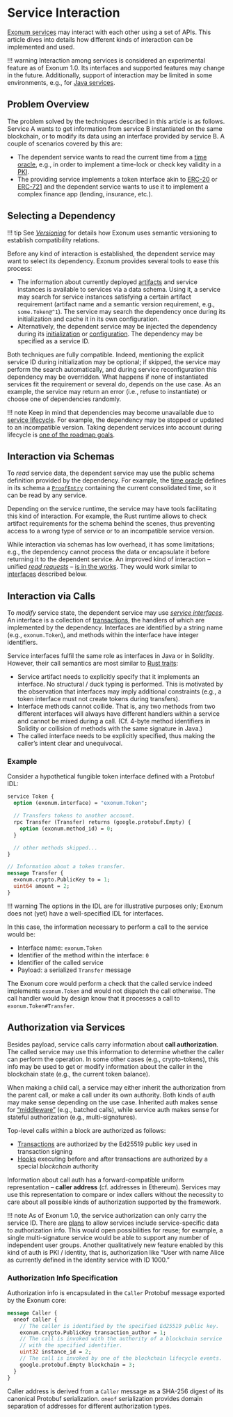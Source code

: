 # Service Interaction

[Exonum services](../architecture/services.md) may interact
with each other using a set of APIs. This article dives
into details how different kinds of interaction can be implemented
and used.

!!! warning
    Interaction among services is considered an experimental feature
    as of Exonum 1.0. Its interfaces and supported features may change
    in the future.
    Additionally, support of interaction may be limited in some environments,
    e.g., for [Java services](../glossary.md#java-service).

## Problem Overview

The problem solved by the techniques described in this article
is as follows. Service A wants to get information from service B
instantiated on the same blockchain, or to modify its data using
an interface provided by service B. A couple of scenarios covered
by this are:

- The dependent service wants to read the current time from
  a [time oracle](time.md), e.g., in order to implement a time-lock
  or check key validity in a [PKI].
- The providing service implements a token interface akin to [ERC-20]
  or [ERC-721] and the dependent service wants to use it to implement
  a complex finance app (lending, insurance, etc.).

## Selecting a Dependency

!!! tip
    See [*Versioning*](versioning.md) for details how Exonum uses
    semantic versioning to establish compatibility relations.

Before any kind of interaction is established, the dependent service
may want to select its dependency. Exonum provides several tools to
ease this process:

- The information about currently deployed [artifacts](../glossary.md#artifact)
  and service instances is available to services via a data schema.
  Using it, a service may search for service instances satisfying
  a certain artifact requirement (artifact name and a semantic version requirement,
  e.g., `some.Token@^1`). The service may search the dependency once
  during its initialization and cache it in its own configuration.
- Alternatively, the dependent service may be injected the dependency
  during its [initialization](../architecture/services.md#hooks) or
  [configuration](supervisor.md#service-configuration). The dependency
  may be specified as a service ID.
  
Both techniques are fully compatible. Indeed, mentioning
the explicit service ID during initialization may be optional;
if skipped, the service may perform the search automatically,
and during service reconfiguration this dependency may be overridden.
What happens if none of instantiated services fit the requirement
or several do, depends on the use case. As an example, the service
may return an error (i.e., refuse to instantiate) or choose one of
dependencies randomly.

!!! note
    Keep in mind that dependencies may become unavailable due
    to [service lifecycle](../architecture/service-lifecycle.md).
    For example, the dependency may be stopped or updated to an incompatible
    version. Taking dependent services into account during lifecycle is
    [one of the roadmap goals](../roadmap.md#service-dependencies).

## Interaction via Schemas

To *read* service data, the dependent service
may use the public schema definition provided by the dependency.
For example, the [time oracle](time.md) defines in its schema
a [`ProofEntry`](../architecture/merkledb.md#proofentry) containing
the current consolidated time, so it can be read by any service.

Depending on the service runtime, the service may have tools facilitating
this kind of interaction. For example, the Rust runtime allows to
check artifact requirements for the schema behind the scenes,
thus preventing access to a wrong type of service or to an incompatible
service version.

While interaction via schemas has low overhead, it has some limitations;
e.g., the dependency cannot process the data or encapsulate it before
returning it to the dependent service. An improved kind of interaction –
unified [*read requests*](../glossary.md#read-request) –
[is in the works](../roadmap.md#unified-read-requests). They would work
similar to [interfaces](#interaction-via-calls) described below.

## Interaction via Calls

To *modify* service state, the dependent service may use
[*service interfaces*](../glossary.md#interface). An interface is
a collection of [transactions](../architecture/transactions.md),
the handlers of which are implemented by the dependency. Interfaces
are identified by a string name (e.g., `exonum.Token`), and methods
within the interface have integer identifiers.

Service interfaces fulfil the same role as interfaces in Java or
in Solidity.
However, their call semantics are most similar to [Rust traits]:

- Service artifact needs to explicitly specify that it implements
  an interface. No structural / duck typing is performed. This is motivated
  by the observation that interfaces may imply additional constraints
  (e.g., a token interface must not create tokens during transfers).
- Interface methods cannot collide. That is, any two methods
  from two different interfaces will always have different handlers
  within a service and cannot be mixed during a call. (Cf.
  4-byte method identifiers in Solidity or collision of methods
  with the same signature in Java.)
- The called interface needs to be explicitly specified, thus making
  the caller’s intent clear and unequivocal.

### Example

Consider a hypothetical fungible token interface defined with a Protobuf
IDL:

```protobuf
service Token {
  option (exonum.interface) = "exonum.Token";

  // Transfers tokens to another account.
  rpc Transfer (Transfer) returns (google.protobuf.Empty) {
    option (exonum.method_id) = 0;
  }

  // other methods skipped...
}

// Information about a token transfer.
message Transfer {
  exonum.crypto.PublicKey to = 1;
  uint64 amount = 2;
}
```

!!! warning
    The options in the IDL are for illustrative purposes only; Exonum
    does not (yet) have a well-specified IDL for interfaces.

In this case, the information necessary to perform a call to the service
would be:

- Interface name: `exonum.Token`
- Identifier of the method within the interface: `0`
- Identifier of the called service
- Payload: a serialized `Transfer` message

The Exonum core would perform a check that the called service indeed
implements `exonum.Token` and would not dispatch the call otherwise.
The call handler would by design know that it processes
a call to `exonum.Token#Transfer`.

## Authorization via Services

Besides payload, service calls carry information about **call authorization**.
The called service may use this information to determine whether the caller
can perform the operation. In some other cases (e.g., crypto-tokens),
this info may be used to get or modify information about the caller
in the blockchain state (e.g., the current token balance).

When making a child call, a service may either inherit the authorization
from the parent call, or make a call under its own authority.
Both kinds of auth may make sense depending on the use case.
Inherited auth makes sense for [“middleware”](other-services.md#middleware)
(e.g., batched calls), while service auth makes sense for stateful authorization
(e.g., multi-signatures).

Top-level calls within a block are authorized as follows:

- [Transactions](../architecture/transactions.md) are authorized
  by the Ed25519 public key used in transaction signing
- [Hooks](../architecture/services.md#hooks) executing before and
  after transactions are authorized by a special *blockchain* authority

Information about call auth has a forward-compatible uniform representation –
**caller address** (cf. addresses in Ethereum).
Services may use this representation to compare or index callers
without the necessity to care about all possible kinds of authorization
supported by the framework.

!!! note
    As of Exonum 1.0, the service authorization can only carry the service ID.
    There are [plans](../roadmap.md#service-authorization-with-data)
    to allow services include service-specific data to authorization info.
    This would open possibilities for reuse; for example, a single multi-signature
    service would be able to support any number of independent user groups.
    Another qualitatively new feature enabled by this kind of auth is
    PKI / identity, that is, authorization like “User with name Alice
    as currently defined in the identity service with ID 1000.”

### Authorization Info Specification

Authorization info is encapsulated in the `Caller` Protobuf message
exported by the Exonum core:

```protobuf
message Caller {
  oneof caller {
    // The caller is identified by the specified Ed25519 public key.
    exonum.crypto.PublicKey transaction_author = 1;
    // The call is invoked with the authority of a blockchain service
    // with the specified identifier.
    uint32 instance_id = 2;
    // The call is invoked by one of the blockchain lifecycle events.
    google.protobuf.Empty blockchain = 3;
  }
}
```

Caller address is derived from a `Caller` message as a SHA-256 digest
of its canonical Protobuf serialization. `oneof` serialization
provides domain separation of addresses for different authorization types.

[PKI]: https://en.wikipedia.org/wiki/Public_key_infrastructure
[ERC-20]: https://github.com/ethereum/EIPs/blob/master/EIPS/eip-20.md
[ERC-721]: https://github.com/ethereum/EIPs/blob/master/EIPS/eip-721.md
[Rust traits]: https://doc.rust-lang.org/book/ch10-02-traits.html
